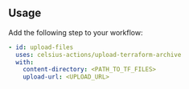 ## Usage

Add the following step to your workflow:

```yaml
- id: upload-files
  uses: celsius-actions/upload-terraform-archive
  with:
    content-directory: <PATH_TO_TF_FILES>
    upload-url: <UPLOAD_URL>
```
